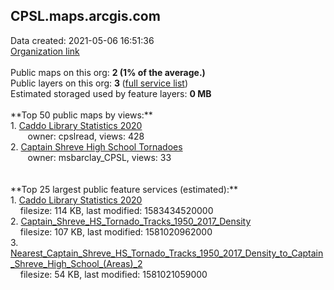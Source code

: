 <h2>CPSL.maps.arcgis.com</h2> Data created: 2021-05-06 16:51:36 <br /><a target='new' href='https://CPSL.maps.arcgis.com'>Organization link</a><br /><br />Public maps on this org: <b>2 (1% of the average.)</b><br />Public layers on this org: <b>3 </b>(<a target='new' href='https://services.arcgis.com/br6rj2AXiTMwC790/ArcGIS/rest/services'>full service list</a>)<br />Estimated storaged used by feature layers: <b>0 MB</b><br /><br />**Top 50 public maps by views:**<br />  1. <a target='new' href='https://www.arcgis.com/home/item.html?id=5463a7925ee845d4b9f2dd9ebed797d1'>Caddo Library Statistics 2020</a> <br />  &nbsp;&nbsp;&nbsp;&nbsp; &nbsp;&nbsp;owner: cpslread, views: 428<br />  2. <a target='new' href='https://www.arcgis.com/home/item.html?id=d107ae585b4c4e5182c802a4b1a6c688'>Captain Shreve High School Tornadoes</a> <br />  &nbsp;&nbsp;&nbsp;&nbsp; &nbsp;&nbsp;owner: msbarclay_CPSL, views: 33<br /><br /><br />**Top 25 largest public feature services (estimated):**<br /> 1. <a target='new' href='https://www.arcgis.com/home/item.html?id=384f6549f747446b9f9b3bc99542fb58'>Caddo Library Statistics 2020</a><br /> &nbsp;&nbsp;&nbsp;&nbsp;filesize: 114 KB, last modified: 1583434520000<br /> 2. <a target='new' href='https://www.arcgis.com/home/item.html?id=f06acdb29053425b9fa8d1a04a90b253'>Captain_Shreve_HS_Tornado_Tracks_1950_2017_Density</a><br /> &nbsp;&nbsp;&nbsp;&nbsp;filesize: 107 KB, last modified: 1581020962000<br /> 3. <a target='new' href='https://www.arcgis.com/home/item.html?id=004b9f0ceb5e4b1fa7299a52d8266072'>Nearest_Captain_Shreve_HS_Tornado_Tracks_1950_2017_Density_to_Captain_Shreve_High_School_(Areas)_2</a><br /> &nbsp;&nbsp;&nbsp;&nbsp;filesize: 54 KB, last modified: 1581021059000<br />